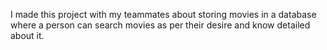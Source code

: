 I made this project with my teammates about storing movies in a database where a person can search movies as per their desire and know detailed about it.
